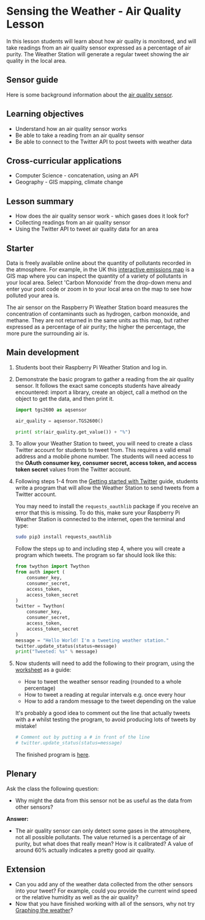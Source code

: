 #  Sensing the Weather - Air Quality Lesson

In this lesson students will learn about how air quality is monitored, and will take readings from an air quality sensor expressed as a percentage of air purity. The Weather Station will generate a regular tweet showing the air quality in the local area.

## Sensor guide

Here is some background information about the [air quality sensor](about.md).

## Learning objectives

- Understand how an air quality sensor works
- Be able to take a reading from an air quality sensor
- Be able to connect to the Twitter API to post tweets with weather data

## Cross-curricular applications

- Computer Science - concatenation, using an API 
- Geography - GIS mapping, climate change


## Lesson summary

- How does the air quality sensor work - which gases does it look for?
- Collecting readings from an air quality sensor
- Using the Twitter API to tweet air quality data for an area

## Starter

Data is freely available online about the quantity of pollutants recorded in the atmosphere. For example, in the UK this [interactive emissions map](http://naei.defra.gov.uk/data/gis-mapping) is a GIS map where you can inspect the quantity of a variety of pollutants in your local area. Select 'Carbon Monoxide' from the drop-down menu and enter your post code or zoom in to your local area on the map to see how polluted your area is. 

The air sensor on the Raspberry Pi Weather Station board measures the concentration of contaminants such as hydrogen, carbon monoxide, and methane. They are not returned in the same units as this map, but rather expressed as a percentage of air purity; the higher the percentage, the more pure the surrounding air is.

## Main development

1. Students boot their Raspberry Pi Weather Station and log in.

1. Demonstrate the basic program to gather a reading from the air quality sensor. It follows the exact same concepts students have already encountered: import a library, create an object, call a method on the object to get the data, and then print it.

	```python
	import tgs2600 as aqsensor

	air_quality = aqsensor.TGS2600()

	print( str(air_quality.get_value()) + "%")
	```

1. To allow your Weather Station to tweet, you will need to create a class Twitter account for students to tweet from. This requires a valid email address and a mobile phone number. The students will need access to the **OAuth consumer key, consumer secret, access token, and access token secret** values from the Twitter account.

1. Following steps 1-4 from the [Getting started with Twitter](https://www.raspberrypi.org/learning/getting-started-with-the-twitter-api/worksheet/) guide, students write a program that will allow the Weather Station to send tweets from a Twitter account.

	You may need to install the `requests_oauthlib` package if you receive an error that this is missing. To do this, make sure your Raspberry Pi Weather Station is connected to the internet, open the terminal and type:

	```bash
	sudo pip3 install requests_oauthlib
	```

	Follow the steps up to and including step 4, where you will create a program which tweets. The program so far should look like this:

	```python
	from twython import Twython
	from auth import (
	    consumer_key,
	    consumer_secret,
	    access_token,
	    access_token_secret
	)
	twitter = Twython(
	    consumer_key,
	    consumer_secret,
	    access_token,
	    access_token_secret
	)
	message = "Hello World! I'm a tweeting weather station."
	twitter.update_status(status=message)
	print("Tweeted: %s" % message)
	```
1. Now students will need to add the following to their program, using the [worksheet](worksheet.md) as a guide:

	- How to tweet the weather sensor reading (rounded to a whole percentage)
	- How to tweet a reading at regular intervals e.g. once every hour
	- How to add a random message to the tweet depending on the value

	It's probably a good idea to comment out the line that actually tweets with a `#` whilst testing the program, to avoid producing lots of tweets by mistake!

	```python
	# Comment out by putting a # in front of the line
	# twitter.update_status(status=message)
	```

	The finished program is [here](code/tweeting_weather_station.py).

## Plenary

Ask the class the following question:

- Why might the data from this sensor not be as useful as the data from other sensors?

**Answer:**

- The air quality sensor can only detect some gases in the atmosphere, not all possible pollutants. The value returned is a percentage of air purity, but what does that really mean? How is it calibrated? A value of around 60% actually indicates a pretty good air quality. 


## Extension

- Can you add any of the weather data collected from the other sensors into your tweet? For example, could you provide the current wind speed or the relative humidity as well as the air quality?
- Now that you have finished working with all of the sensors, why not try [Graphing the weather](https://www.raspberrypi.org/learning/graphing-the-weather/)?

